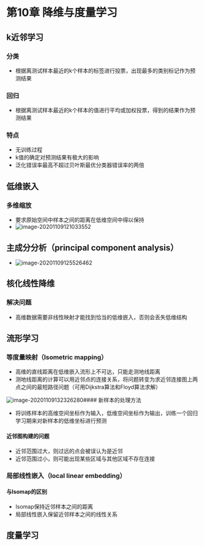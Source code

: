# 第10章 降维与度量学习

## k近邻学习

### 分类

- 根据离测试样本最近的k个样本的标签进行投票，出现最多的类别标记作为预测结果

### 回归

- 根据离测试样本最近的k个样本的值进行平均或加权投票，得到的结果作为预测结果

### 特点

- 无训练过程
- k值的确定对预测结果有极大的影响
- 泛化错误率最高不超过贝叶斯最优分类器错误率的两倍

## 低维嵌入

### 多维缩放

- 要求原始空间中样本之间的距离在低维空间中得以保持
- ![image-20201109121033552](https://i.loli.net/2020/11/09/imLxo9HasKqC4Uu.png)

## 主成分分析（principal component analysis）

- ![image-20201109125526462](https://i.loli.net/2020/11/09/cGYarQuy7otMUdz.png)

## 核化线性降维

### 解决问题

- 高维数据需要非线性映射才能找到恰当的低维嵌入，否则会丢失低维结构

## 流形学习

### 等度量映射（Isometric mapping）

- 高维的直线距离在低维嵌入流形上不可达，只能走测地线距离
- 测地线距离的计算可以用近邻点的连接关系，将问题转变为求近邻连接图上两点之间的最短路径问题（可用Dijkstra算法和Floyd算法求解）

![image-20201109132326280](C:\Users\34446\AppData\Roaming\Typora\typora-user-images\image-20201109132326280.png)#### 新样本的处理方法

- 将训练样本的高维空间坐标作为输入，低维空间坐标作为输出，训练一个回归学习期来对新样本的低维坐标进行预测

#### 近邻图构建的问题

- 近邻范围过大，则过远的点会被误认为是近邻
- 近邻范围过小，则可能出现某些区域与其他区域不存在连接

### 局部线性嵌入（local linear embedding）

#### 与Isomap的区别

- Isomap保持近邻样本之间的距离
- 局部线性嵌入保留近邻样本之间的线性关系

## 度量学习